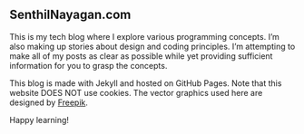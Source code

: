 ## SenthilNayagan.com

This is my tech blog where I explore various programming concepts. I’m also making up stories about design and coding principles. I’m attempting to make all of my posts as clear as possible while yet providing sufficient information for you to grasp the concepts.

This blog is made with Jekyll and hosted on GitHub Pages. Note that this website DOES NOT use cookies. The vector graphics used here are designed by [Freepik](href="https://www.freepik.com").

Happy learning!